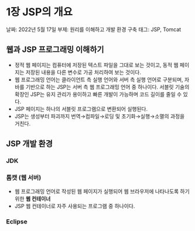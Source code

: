 # 1장 JSP의 개요

날짜: 2022년 5월 17일
부제: 원리를 이해하고 개발 환경 구축
태그: JSP, Tomcat

## 웹과 JSP 프로그래밍 이해하기

- 정적 웹 페이지는 컴퓨터에 저장된 텍스트 파일을 그대로 보는 것이고, 동적 웹 페이지는 저장된 내용을 다른 변수로 가공 처리하여 보는 것이다.
- 웹 프로그래밍 언어는 클라이언트 측 실행 언어와 서버 측 실행 언어로 구분되며, 
자바를 기반으로 하는 JSP는 서버 측 웹 프로그래밍 언어 중 하나이다. 서블릿 기술의 확장인 JSP는 유지 관리가 용이하고 빠른 개발이 가능하며 코드 길이를 줄일 수 있다.
- JSP 페이지는 하나의 서블릿 프로그램으로 변환되어 실행된다.
- JSP는 생성부터 파괴까지 번역→컴파일→로딩 및 초기화→실행→소멸의 과정을 거친다.

## JSP 개발 환경

### JDK

### 톰캣 (웹 서버)

- 웹 프로그래밍 언어로 작성된 웹 페이지가 실행되어 웹 브라우저에 나타나도록 하기 위한 **웹 컨테이너**
- JSP 웹 컨테이너로 자주 사용되는 프로그램 중 하나이다.

### Eclipse